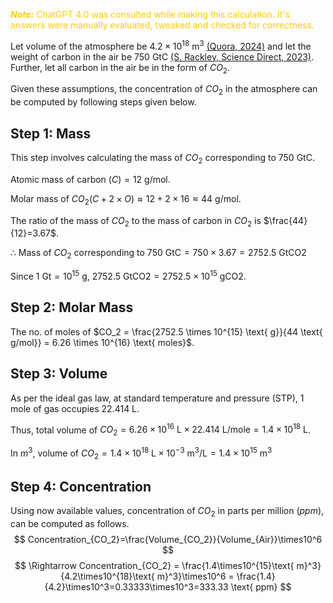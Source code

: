 <font color="#ffcc00"><b><i>Note:</i></b> ChatGPT 4.0 was consulted while making this calculation. It's answers were manually evaluated, tweaked and checked for correctness.</font>

Let volume of the atmosphere be $4.2\times10^{18} \text{ m}^3$ [(Quora, 2024)](https://www.quora.com/How-much-m3-is-the-volume-of-air-on-Earth-from-the-ground-to-the-atmosphere) and let the weight of carbon in the air be $750\text{ GtC}$ [(S. Rackley, Science Direct, 2023)](https://www.sciencedirect.com/topics/earth-and-planetary-sciences/global-carbon-cycle). Further, let all carbon in the air be in the form of $CO_2$. 

Given these assumptions, the concentration of $CO_2$ in the atmosphere can be computed by following steps given below.
## Step 1: Mass

This step involves calculating the mass of $CO_2$ corresponding to $750 \text{ GtC}$.

Atomic mass of carbon $(C) = 12\text{ g/mol}$.

Molar mass of $CO_2 (C + 2 \times O) \approx 12 + 2 \times 16 \approx 44 \text{ g/mol}$.

The ratio of the mass of $CO_2$ to the mass of carbon in $CO_2$ is $\frac{44}{12}=3.67$.

$\therefore$ Mass of $CO_2$ corresponding to $750 \text{ GtC} = 750 \times 3.67 = 2752.5 \text{ GtCO2}$

Since $1 \text{ Gt} = 10^{15} \text{ g}$, $2752.5 \text{ GtCO2} = 2752.5 \times 10^{15} \text{ gCO2}$.
## Step 2: Molar Mass

The no. of moles of $CO_2 = \frac{2752.5 \times 10^{15} \text{ g}}{44 \text{ g/mol}} = 6.26 \times 10^{16} \text{ moles}$. 
## Step 3: Volume

As per the ideal gas law, at standard temperature and pressure (STP), 1 mole of gas occupies $22.414 \text{ L}$.

Thus, total volume of $CO_2 = 6.26 \times 10^{16} \text{ L} \times 22.414 \text{ L/mole} = 1.4 \times 10^{18} \text{ L}$.

In $m^3$, volume of $CO_2 = 1.4 \times 10^{18} \text{ L} \times 10^{-3} \text{ m}^3\text{/L} = 1.4\times10^{15}\text{ m}^3$
## Step 4: Concentration

Using now available values, concentration of $CO_2$ in parts per million $(ppm)$, can be computed as follows. 
$$
Concentration_{CO_2}=\frac{Volume_{CO_2}}{Volume_{Air}}\times10^6
$$
$$
\Rightarrow Concentration_{CO_2} = \frac{1.4\times10^{15}\text{ m}^3}{4.2\times10^{18}\text{ m}^3}\times10^6 = \frac{1.4}{4.2}\times10^3=0.33333\times10^3=333.33 \text{ ppm}
$$
